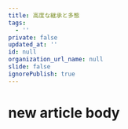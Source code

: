 ```yaml
---
title: 高度な継承と多態
tags:
  - ''
private: false
updated_at: ''
id: null
organization_url_name: null
slide: false
ignorePublish: true
---
```

# new article body
